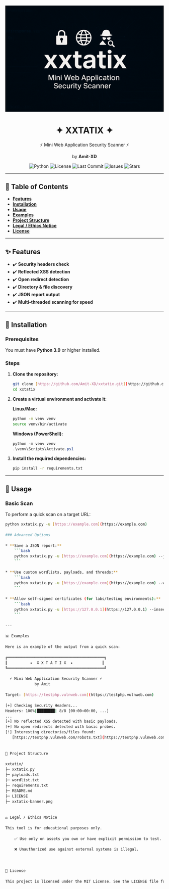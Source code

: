 <p align="center">
  <img src="xxtatix-banner.png" width="600" alt="XXTATIX Banner">
</p>

<h1 align="center">✦ XXTATIX ✦</h1>
<p align="center">⚡ Mini Web Application Security Scanner ⚡</p>
<p align="center">by <b>Amit-XD</b></p>

<p align="center">
  <img src="https://img.shields.io/badge/python-3.9%2B-blue" alt="Python">
  <img src="https://img.shields.io/github/license/Amit-XD/xxtatix" alt="License">
  <img src="https://img.shields.io/github/last-commit/Amit-XD/xxtatix" alt="Last Commit">
  <img src="https://img.shields.io/github/issues/Amit-XD/xxtatix" alt="Issues">
  <img src="https://img.shields.io/github/stars/Amit-XD/xxtatix?style=social" alt="Stars">
</p>

---

## 📑 Table of Contents
- [**Features**](#-features)
- [**Installation**](#-installation)
- [**Usage**](#-usage)
- [**Examples**](#-examples)
- [**Project Structure**](#-project-structure)
- [**Legal / Ethics Notice**](#️-legal--ethics-notice)
- [**License**](#-license)

---

## ✨ Features

* ✔️ **Security headers check**
* ✔️ **Reflected XSS detection**
* ✔️ **Open redirect detection**
* ✔️ **Directory & file discovery**
* ✔️ **JSON report output**
* ✔️ **Multi-threaded scanning for speed**

---

## 🚀 Installation

### **Prerequisites**
You must have **Python 3.9** or higher installed.

### **Steps**
1.  **Clone the repository:**
    ```bash
    git clone [https://github.com/Amit-XD/xxtatix.git](https://github.com/Amit-XD/xxtatix.git)
    cd xxtatix
    ```

2.  **Create a virtual environment and activate it:**

    **Linux/Mac:**
    ```bash
    python -m venv venv
    source venv/bin/activate
    ```

    **Windows (PowerShell):**
    ```powershell
    python -m venv venv
    .\venv\Scripts\Activate.ps1
    ```

3.  **Install the required dependencies:**
    ```bash
    pip install -r requirements.txt
    ```

---

## 📖 Usage

### **Basic Scan**
To perform a quick scan on a target URL:
```bash
python xxtatix.py -u [https://example.com](https://example.com)

### Advanced Options

* **Save a JSON report:**
    ```bash
    python xxtatix.py -u [https://example.com](https://example.com) --json report.json
    ```

* **Use custom wordlists, payloads, and threads:**
    ```bash
    python xxtatix.py -u [https://example.com](https://example.com) --wordlist wordlist.txt --payloads payloads.txt --threads 20
    ```

* **Allow self-signed certificates (for labs/testing environments):**
    ```bash
    python xxtatix.py -u [https://127.0.0.1](https://127.0.0.1) --insecure
    ```

---

📊 Examples

Here is an example of the output from a quick scan:

╔═══════════════════════════════════════════╗
║          ✦  X X T A T I X  ✦             ║
╚═══════════════════════════════════════════╝

  ⚡ Mini Web Application Security Scanner ⚡
             by Amit

Target: [https://testphp.vulnweb.com](https://testphp.vulnweb.com)

[+] Checking Security Headers...
Headers: 100%|████████| 8/8 [00:00<00:00, ...]
...
[+] No reflected XSS detected with basic payloads.
[+] No open redirects detected with basic probes.
[!] Interesting directories/files found:
   [https://testphp.vulnweb.com/robots.txt](https://testphp.vulnweb.com/robots.txt)  [200]


📂 Project Structure

xxtatix/
├─ xxtatix.py
├─ payloads.txt
├─ wordlist.txt
├─ requirements.txt
├─ README.md
├─ LICENSE
├─ xxtatix-banner.png


⚖️ Legal / Ethics Notice

This tool is for educational purposes only.

    ✅ Use only on assets you own or have explicit permission to test.

    ❌ Unauthorized use against external systems is illegal.



📜 License

This project is licensed under the MIT License. See the LICENSE file for full details.





